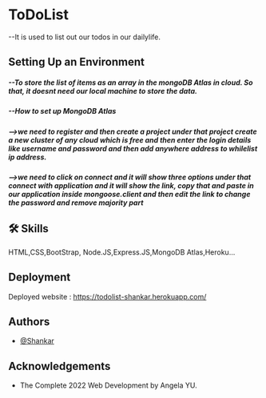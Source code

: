 
# ToDoList

--It is used to list out our todos in our dailylife.

## Setting Up an Environment
<h5>--To store the list of items as an array in the mongoDB Atlas in cloud. So that, it doesnt need our local machine to store the data.</h5>
<h5><b>--How to set up MongoDB Atlas</b></h5>
 <h5>-->we need to register and then create a project under that project create a new cluster of any cloud which is free and then enter the login details like username and password and then add anywhere address to whilelist ip address.</h5>
 <h5>-->we need to click on connect and it will show three options under that connect with application and it will show the link, copy that and paste in our application inside mongoose.client and then edit the link to change the password and remove majority part</h5>

## 🛠 Skills

HTML,CSS,BootStrap, Node.JS,Express.JS,MongoDB Atlas,Heroku...

## Deployment
Deployed website : https://todolist-shankar.herokuapp.com/

## Authors

- [@Shankar](https://github.com/shankar55)

## Acknowledgements

 - The Complete 2022 Web Development by Angela YU.
